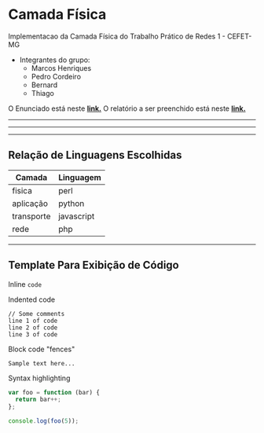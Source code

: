 # Camada Física

Implementacao da Camada Física do Trabalho Prático de Redes 1 - CEFET-MG

  - Integrantes do grupo:
    + Marcos Henriques
    + Pedro Cordeiro
    + Bernard
    + Thiago

O Enunciado está neste __[link.](https://trello-attachments.s3.amazonaws.com/5aac0585353d9b7a8ee10339/5b72e4adef002152ddc21698/26bc3e2f09811b7583a04b4067fecf75/Trabalho_de_Implementa%C3%A7%C3%A3o_2.pdf)__
O relatório a ser preenchido está neste __[link.](https://docs.google.com/document/d/13nwTYGULBXMB81_vo7_yVNxVpZ-V0RNZ0xpnynoLuqA/edit?usp=sharing)__

___

---

***

## Relação de Linguagens Escolhidas 

| Camada | Linguagem |
| ------ | ----------- |
| fisica | perl |
| aplicação | python |
| transporte | javascript |
| rede | php |
___


## Template Para Exibição de Código

Inline `code`

Indented code

    // Some comments
    line 1 of code
    line 2 of code
    line 3 of code


Block code "fences"

```
Sample text here...
```

Syntax highlighting

``` js
var foo = function (bar) {
  return bar++;
};

console.log(foo(5));
```


